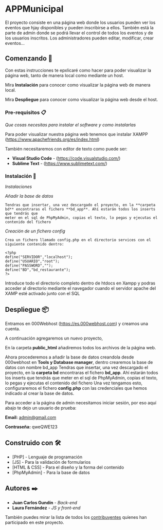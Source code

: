 # APPMunicipal

El proyecto consiste en una página web donde los usuarios pueden ver los eventos que hjay disponibles y pueden inscribirse a ellos. También está la parte de admin donde se podrá llevar el control de todos los eventos y de los usuarios inscritos. Los administradores pueden editar, modificar, crear eventos...

## Comenzando 🚀

Con estas instrucciones te epxlicaré como hacer para poder visualizar la página web, tanto de manera local como mediante un host.

Mira **Instalación** para conocer como visualizar la página web de manera local.

Mira **Despliegue**  para conocer como visualizar la página web desde el host.

### Pre-requisitos 📋

_Que cosas necesitas para instalar el software y como instalarlas_

Para poder visualizar nuestra página web tenemos que instalar XAMPP (https://www.apachefriends.org/es/index.html)

También necesitaremos con editor de texto como puede ser:
* **Visual Studio Code** - (https://code.visualstudio.com/)
* **Sublime Text** - (https://www.sublimetext.com/)

### Instalación 🔧


_Instalaciones_

_Añadir la base de datos_

```
Tendras que insertar, una vez descargado el proyecto, en la **carpeta bd** encontraras el fichero **bd_app**. Ahí estarán todos los inserts que tendrás que 
meter en el sql de PhpMyAdmin, copias el texto, lo pegas y ejecutas el contenido del fichero

```
_Creación de un fichero config_
```
Crea un fichero llamado config.php en el directorio services con el siguiente contenido dentro:
```
```
<?php
define("SERVIDOR","localhost");
define("USUARIO","root");
define("PASSWORD","");
define("BD","bd_restaurante");
?>
```
Introduce todo el directorio completo dentro de htdocs en Xampp y podras acceder al directorio mediante el navegador cuando el servidor apache del XAMP esté activado junto con el SQL

## Despliegue 📦

Entramos en 000Webhost (https://es.000webhost.com) y creamos una cuenta.

A continuación agregaremos un nuevo proyecto,

En la carpeta **public_html** añadiremos todos los archivos de la página web.

Ahora procederemos a añadir la base de datos creandola desde 000webhost en **Tools y Database manager**, dentro crearemos la base de datos con nombre bd_app
Tendras que insertar, una vez descargado el proyecto, en la **carpeta bd** encontraras el fichero **bd_app**. Ahí estarán todos los inserts que tendrás que 
meter en el sql de PhpMyAdmin, copias el texto, lo pegas y ejecutas el contenido del fichero
Una vez tengamos esto, configuraremos el fichero **config.php** con las credenciales que hemos indicado al crear la base de datos.

Para acceder a la página de admin necesitamos iniciar sesión, por eso aquí abajo te dejo un usuario de prueba: 


**Email:** admin@gmail.com

**Contraseña:** qweQWE123

## Construido con 🛠️

* [PHP] - Lenguaje de programación
* [JS] - Para la validación de formularios
* [HTML & CSS] - Para el diseño y la forma del contenido 
* [PhpMyAdmin] - Para la base de datos

## Autores ✒️

* **Juan Carlos Gundín** - *Back-end* 
* **Laura Fernández** - *JS y front-end* 

También puedes mirar la lista de todos los [contribuyentes](https://github.com/LauraFernandez18/APPMunicipal/contributors) quíenes han participado en este proyecto. 


